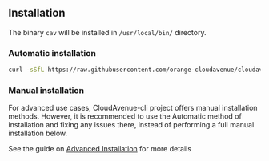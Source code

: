 ## Installation

The binary `cav` will be installed in `/usr/local/bin/` directory.

### Automatic installation
```bash
curl -sSfL https://raw.githubusercontent.com/orange-cloudavenue/cloudavenue-cli/main/scripts/install.sh | sudo sh
```

### Manual installation

For advanced use cases, CloudAvenue-cli project offers manual installation methods. However, it is recommended to use the Automatic method of installation and fixing any issues there, instead of performing a full manual installation below.

See the guide on [Advanced Installation](../advanced/advanced-installation.md) for more details
